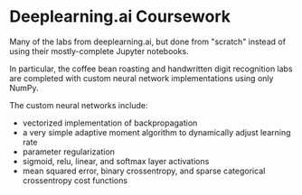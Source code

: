 # Deeplearning.ai Coursework

Many of the labs from deeplearning.ai, but done from "scratch" instead of using their mostly-complete Jupyter notebooks.

In particular, the coffee bean roasting and handwritten digit recognition labs are completed with custom neural network implementations using only NumPy.

The custom neural networks include:
* vectorized implementation of backpropagation
* a very simple adaptive moment algorithm to dynamically adjust learning rate
* parameter regularization
* sigmoid, relu, linear, and softmax layer activations
* mean squared error, binary crossentropy, and sparse categorical crossentropy cost functions
